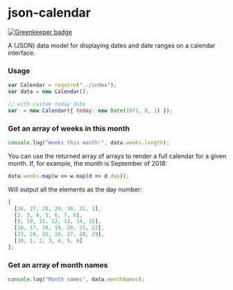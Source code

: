 # json-calendar

[![Greenkeeper badge](https://badges.greenkeeper.io/rxgx/json-calendar.svg)](https://greenkeeper.io/)

A (JSON) data model for displaying dates and date ranges on a calendar interface.

### Usage

```js
var Calendar = require("../index");
var data = new Calendar();

// with custom today date
var  = new Calendar({ today: new Date(1971, 0, 1) });
```

### Get an array of weeks in this month

```js
console.log("Weeks this month:", data.weeks.length);
```

You can use the returned array of arrays to render a full calendar for a given month. If, for example, the month is September of 2018:

```js
data.weeks.map(w => w.map(d => d.day));
```

Will output all the elements as the day number:

```js
[
  [26, 27, 28, 29, 30, 31, 1],
  [2, 3, 4, 5, 6, 7, 8],
  [9, 10, 11, 12, 13, 14, 15],
  [16, 17, 18, 19, 20, 21, 22],
  [23, 24, 25, 26, 27, 28, 29],
  [30, 1, 2, 3, 4, 5, 6]
];
```

### Get an array of month names

```js
console.log("Month names", data.monthNames);
```
